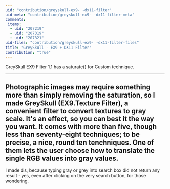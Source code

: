 ```yaml
---
uid: "contribution/greyskull-ex9- -dx11-filter"
uid-meta: "contribution/greyskull-ex9- -dx11-filter-meta"
comments: 
 items: 
  - uid: "207219"
  - uid: "207319"
  - uid: "207321"
uid-files: "contribution/greyskull-ex9- -dx11-filter-files"
title: "GreySkull - EX9 + DX11 Filter"
contribution: "true"
---
```


GreySkull EX9 Filter 1.1 has a saturate() for Custom technique.

---
Photographic images may require something more than simply removing the saturation, so I made GreySkull (EX9.Texture Filter), a convenient filter to convert textures to gray scale.
It's an effect, so you can best it the way you want.
It comes with more than five, though less than seventy-eight techniques; to be precise, a nice, round ten tenchniques. One of them lets the user choose how to translate the single RGB values into gray values.
---
I made dis, because typing gray or grey into search box did not return any result - yes, even after clicking on the very search button, for those wondering.